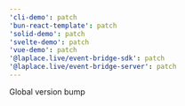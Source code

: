 ```yaml
---
'cli-demo': patch
'bun-react-template': patch
'solid-demo': patch
'svelte-demo': patch
'vue-demo': patch
'@laplace.live/event-bridge-sdk': patch
'@laplace.live/event-bridge-server': patch
---
```


Global version bump
